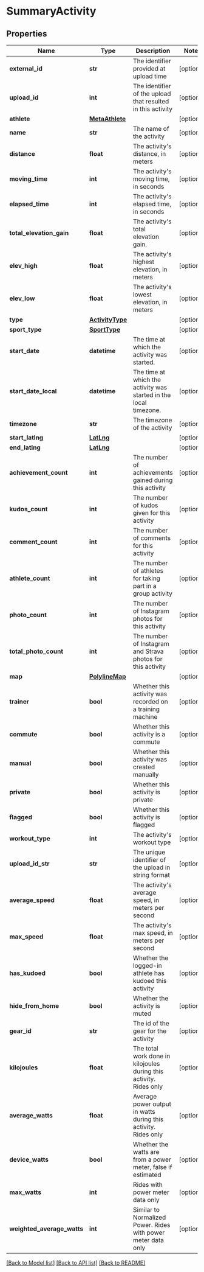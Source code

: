 # SummaryActivity

## Properties
Name | Type | Description | Notes
------------ | ------------- | ------------- | -------------
**external_id** | **str** | The identifier provided at upload time | [optional] 
**upload_id** | **int** | The identifier of the upload that resulted in this activity | [optional] 
**athlete** | [**MetaAthlete**](MetaAthlete.md) |  | [optional] 
**name** | **str** | The name of the activity | [optional] 
**distance** | **float** | The activity&#x27;s distance, in meters | [optional] 
**moving_time** | **int** | The activity&#x27;s moving time, in seconds | [optional] 
**elapsed_time** | **int** | The activity&#x27;s elapsed time, in seconds | [optional] 
**total_elevation_gain** | **float** | The activity&#x27;s total elevation gain. | [optional] 
**elev_high** | **float** | The activity&#x27;s highest elevation, in meters | [optional] 
**elev_low** | **float** | The activity&#x27;s lowest elevation, in meters | [optional] 
**type** | [**ActivityType**](ActivityType.md) |  | [optional] 
**sport_type** | [**SportType**](SportType.md) |  | [optional] 
**start_date** | **datetime** | The time at which the activity was started. | [optional] 
**start_date_local** | **datetime** | The time at which the activity was started in the local timezone. | [optional] 
**timezone** | **str** | The timezone of the activity | [optional] 
**start_latlng** | [**LatLng**](LatLng.md) |  | [optional] 
**end_latlng** | [**LatLng**](LatLng.md) |  | [optional] 
**achievement_count** | **int** | The number of achievements gained during this activity | [optional] 
**kudos_count** | **int** | The number of kudos given for this activity | [optional] 
**comment_count** | **int** | The number of comments for this activity | [optional] 
**athlete_count** | **int** | The number of athletes for taking part in a group activity | [optional] 
**photo_count** | **int** | The number of Instagram photos for this activity | [optional] 
**total_photo_count** | **int** | The number of Instagram and Strava photos for this activity | [optional] 
**map** | [**PolylineMap**](PolylineMap.md) |  | [optional] 
**trainer** | **bool** | Whether this activity was recorded on a training machine | [optional] 
**commute** | **bool** | Whether this activity is a commute | [optional] 
**manual** | **bool** | Whether this activity was created manually | [optional] 
**private** | **bool** | Whether this activity is private | [optional] 
**flagged** | **bool** | Whether this activity is flagged | [optional] 
**workout_type** | **int** | The activity&#x27;s workout type | [optional] 
**upload_id_str** | **str** | The unique identifier of the upload in string format | [optional] 
**average_speed** | **float** | The activity&#x27;s average speed, in meters per second | [optional] 
**max_speed** | **float** | The activity&#x27;s max speed, in meters per second | [optional] 
**has_kudoed** | **bool** | Whether the logged-in athlete has kudoed this activity | [optional] 
**hide_from_home** | **bool** | Whether the activity is muted | [optional] 
**gear_id** | **str** | The id of the gear for the activity | [optional] 
**kilojoules** | **float** | The total work done in kilojoules during this activity. Rides only | [optional] 
**average_watts** | **float** | Average power output in watts during this activity. Rides only | [optional] 
**device_watts** | **bool** | Whether the watts are from a power meter, false if estimated | [optional] 
**max_watts** | **int** | Rides with power meter data only | [optional] 
**weighted_average_watts** | **int** | Similar to Normalized Power. Rides with power meter data only | [optional] 

[[Back to Model list]](../README.md#documentation-for-models) [[Back to API list]](../README.md#documentation-for-api-endpoints) [[Back to README]](../README.md)

